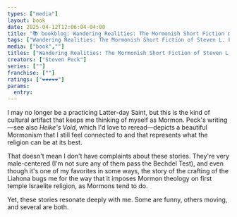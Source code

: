 ```yaml
---
types: ["media"]
layout: book
date: 2025-04-12T12:06:04-04:00
title: "📚 bookblog: Wandering Realities: The Mormonish Short Fiction of Steven L. Peck  (❤️❤️❤️❤️❤️)"
tags: ["Wandering Realities: The Mormonish Short Fiction of Steven L. Peck","Steven Peck","Mormon literature","Liahona","Heike's Void","Mormonism"]
media: ["book",""]
titles: ["Wandering Realities: The Mormonish Short Fiction of Steven L. Peck"]
creators: ["Steven Peck"]
series: [""]
franchise: [""]
ratings: ["❤️❤️❤️❤️❤️"]
params:
  entry: 
---
```


I may no longer be a practicing Latter-day Saint, but this is the kind of cultural artifact that keeps me thinking of myself as Mormon. Peck's writing—see also *Heike's Void*, which I'd love to reread—depicts a beautiful Mormonism that I still feel connected to and that represents what the religion can be at its best.

That doesn't mean I don't have complaints about these stories. They're very male-centered (I'm not sure any of them pass the Bechdel Test), and even though it's one of my favorites in some ways, the story of the crafting of the Liahona bugs me for the way that it imposes Mormon theology on first temple Israelite religion, as Mormons tend to do.

Yet, these stories resonate deeply with me. Some are funny, others moving, and several are both.